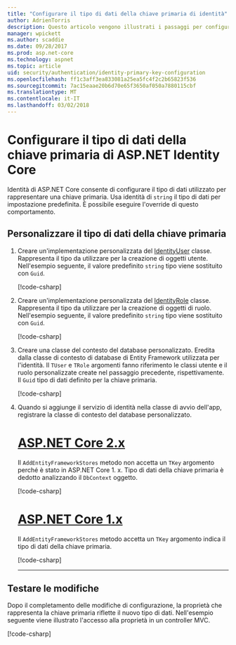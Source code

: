 ```yaml
---
title: "Configurare il tipo di dati della chiave primaria di identità"
author: AdrienTorris
description: Questo articolo vengono illustrati i passaggi per configurare il tipo di dati desiderato utilizzato per la chiave primaria di ASP.NET Identity Core.
manager: wpickett
ms.author: scaddie
ms.date: 09/28/2017
ms.prod: asp.net-core
ms.technology: aspnet
ms.topic: article
uid: security/authentication/identity-primary-key-configuration
ms.openlocfilehash: ff1c3aff3ea833081a25ea5fc4f2c2b65823f536
ms.sourcegitcommit: 7ac15eaae20b6d70e65f3650af050a7880115cbf
ms.translationtype: MT
ms.contentlocale: it-IT
ms.lasthandoff: 03/02/2018
---
```

# <a name="configure-the-aspnet-core-identity-primary-key-data-type"></a>Configurare il tipo di dati della chiave primaria di ASP.NET Identity Core

Identità di ASP.NET Core consente di configurare il tipo di dati utilizzato per rappresentare una chiave primaria. Usa identità di `string` il tipo di dati per impostazione predefinita. È possibile eseguire l'override di questo comportamento.

## <a name="customize-the-primary-key-data-type"></a>Personalizzare il tipo di dati della chiave primaria

1. Creare un'implementazione personalizzata del [IdentityUser](https://docs.microsoft.com/aspnet/core/api/microsoft.aspnetcore.identity.entityframeworkcore.identityuser-1) classe. Rappresenta il tipo da utilizzare per la creazione di oggetti utente. Nell'esempio seguente, il valore predefinito `string` tipo viene sostituito con `Guid`.

    [!code-csharp[](identity/sample/src/ASPNET-IdentityDemo-PrimaryKeysConfig/Models/ApplicationUser.cs?highlight=4&range=7-13)]

1. Creare un'implementazione personalizzata del [IdentityRole](https://docs.microsoft.com/aspnet/core/api/microsoft.aspnetcore.identity.entityframeworkcore.identityrole-1) classe. Rappresenta il tipo da utilizzare per la creazione di oggetti di ruolo. Nell'esempio seguente, il valore predefinito `string` tipo viene sostituito con `Guid`.
    
    [!code-csharp[](identity/sample/src/ASPNET-IdentityDemo-PrimaryKeysConfig/Models/ApplicationRole.cs?highlight=3&range=7-12)]
    
1. Creare una classe del contesto del database personalizzato. Eredita dalla classe di contesto di database di Entity Framework utilizzata per l'identità. Il `TUser` e `TRole` argomenti fanno riferimento le classi utente e il ruolo personalizzate create nel passaggio precedente, rispettivamente. Il `Guid` tipo di dati definito per la chiave primaria.

    [!code-csharp[](identity/sample/src/ASPNET-IdentityDemo-PrimaryKeysConfig/Data/ApplicationDbContext.cs?highlight=3&range=9-26)]
    
1. Quando si aggiunge il servizio di identità nella classe di avvio dell'app, registrare la classe di contesto del database personalizzato.

    # <a name="aspnet-core-2xtabaspnetcore2x"></a>[ASP.NET Core 2.x](#tab/aspnetcore2x)
    
    Il `AddEntityFrameworkStores` metodo non accetta un `TKey` argomento perché è stato in ASP.NET Core 1. x. Tipo di dati della chiave primaria è dedotto analizzando il `DbContext` oggetto.
    
    [!code-csharp[](identity/sample/src/ASPNETv2-IdentityDemo-PrimaryKeysConfig/Startup.cs?highlight=6-8&range=25-37)]
    
    # <a name="aspnet-core-1xtabaspnetcore1x"></a>[ASP.NET Core 1.x](#tab/aspnetcore1x)
    
    Il `AddEntityFrameworkStores` metodo accetta un `TKey` argomento indica il tipo di dati della chiave primaria.
    
    [!code-csharp[](identity/sample/src/ASPNET-IdentityDemo-PrimaryKeysConfig/Startup.cs?highlight=9-11&range=39-55)]
    
    ---

## <a name="test-the-changes"></a>Testare le modifiche

Dopo il completamento delle modifiche di configurazione, la proprietà che rappresenta la chiave primaria riflette il nuovo tipo di dati. Nell'esempio seguente viene illustrato l'accesso alla proprietà in un controller MVC.

[!code-csharp[](identity/sample/src/ASPNET-IdentityDemo-PrimaryKeysConfig/Controllers/AccountController.cs?name=snippet_GetCurrentUserId&highlight=6)]
